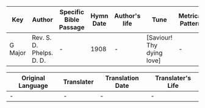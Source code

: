 Key | Author   | Specific Bible Passage     |Hymn Date |Author's life |Tune |Metrical Pattern   |Composer/Source
-- | --------- | ---------------------------|----------|--------------|-----|-------------------|-------------  
G Major |Rev. S. D. Phelps. D. D.  |- |1908 |- |[Saviour!  Thy dying love] |- |Rev. Robert Lowry

Original Language | Translater | Translation Date   | Translater's Life  
----------------- | --------- | --------------------|-------------     
\- |- |- |-
